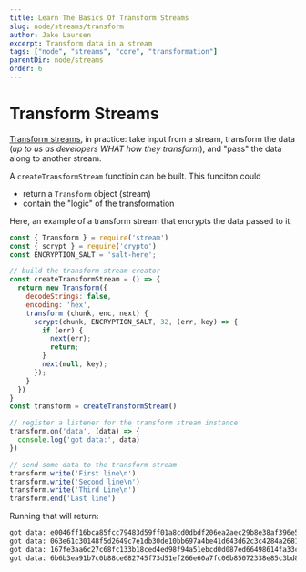 ```yaml
---
title: Learn The Basics Of Transform Streams
slug: node/streams/transform
author: Jake Laursen
excerpt: Transform data in a stream
tags: ["node", "streams", "core", "transformation"]
parentDir: node/streams
order: 6
---
```



# Transform Streams
[Transform streams](https://nodejs.org/dist/latest-v18.x/docs/api/stream.html#class-streamtransform), in practice: take input from a stream, transform the data (_up to us as developers WHAT how they transform_), and "pass" the data along to another stream.   

A `createTransformStream` functioin can be built. This funciton could
- return a `Transform` object (stream)
- contain the "logic" of the transformation

Here, an example of a transform stream that encrypts the data passed to it:
```js
const { Transform } = require('stream')
const { scrypt } = require('crypto')
const ENCRYPTION_SALT = 'salt-here';

// build the transform stream creator
const createTransformStream = () => {
  return new Transform({
    decodeStrings: false,
    encoding: 'hex',
    transform (chunk, enc, next) {
      scrypt(chunk, ENCRYPTION_SALT, 32, (err, key) => {
        if (err) {
          next(err);
          return;
        }
        next(null, key);
      });
    }
  })
}
const transform = createTransformStream()

// register a listener for the transform stream instance
transform.on('data', (data) => {
  console.log('got data:', data)
})

// send some data to the transform stream
transform.write('First line\n')
transform.write('Second line\n')
transform.write('Third Line\n')
transform.end('Last line')
```
Running that will return:
```bash
got data: e0046ff16bca85fcc79483d59ff01a8cd0dbdf206ea2aec29b8e38af396e52da
got data: 063e61c30148f5d2649c7e1db30de10bb697a4be41d643d62c3c4284a2681890
got data: 167fe3aa6c27c68fc133b18ced4ed98f94a51ebcd0d087ed66498614fa33c066
got data: 6b6b3ea91b7c0b88ce682745f73d51ef266e60a7fc06b85072338e85c3bd808d
```
